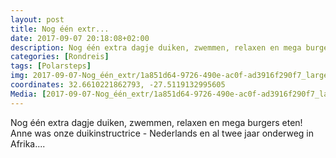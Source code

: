 ```yaml
---
layout: post
title: Nog één extr...
date: 2017-09-07 20:18:08+02:00
description: Nog één extra dagje duiken, zwemmen, relaxen en mega burgers eten! Anne was onze duikinstructrice - Nederlands en al twee jaar onderweg in Afrika.... 
categories: [Rondreis]
tags: [Polarsteps]
img: 2017-09-07-Nog_één_extr/1a851d64-9726-490e-ac0f-ad3916f290f7_large_image.jpg
coordinates: 32.6610221862793, -27.5119132995605
Media: [2017-09-07-Nog_één_extr/1a851d64-9726-490e-ac0f-ad3916f290f7_large_image.jpg, 2017-09-07-Nog_één_extr/c67827cb-855c-47a7-b51c-7b17065f232a_large_image.jpg, 2017-09-07-Nog_één_extr/fa107726-532f-4ebc-99f5-4bf3af1d180b_large_image.jpg, 2017-09-07-Nog_één_extr/914ee24a-d0d6-4fcc-834b-44df2b71dcc3_large_image.jpg, 2017-09-07-Nog_één_extr/93e921be-2110-48e6-bf8a-0aa75bb1d186_large_image.jpg, 2017-09-07-Nog_één_extr/003b754e-c709-4e54-ae26-ebb536d3fc41_large_image.jpg]
---
```

Nog één extra dagje duiken, zwemmen, relaxen en mega burgers eten! 
Anne was onze duikinstructrice - Nederlands en al twee jaar onderweg in Afrika.... 